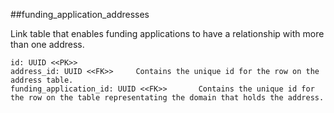 ##funding_application_addresses

Link table that enables funding applications to have a relationship
with more than one address.

```
id: UUID <<PK>>             
address_id: UUID <<FK>>     Contains the unique id for the row on the address table.
funding_application_id: UUID <<FK>>       Contains the unique id for the row on the table representating the domain that holds the address.
```